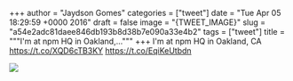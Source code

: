 
+++
author = "Jaydson Gomes"
categories = ["tweet"]
date = "Tue Apr 05 18:29:59 +0000 2016"
draft = false
image = "{TWEET_IMAGE}"
slug = "a54e2adc81daee846db193b8d38b7e090a33e4b2"
tags = ["tweet"]
title = """I'm at npm HQ in Oakland,..."""
+++
I'm at npm HQ in Oakland, CA https://t.co/XQD6cTB3KY https://t.co/EqiKeUtbdn

![](/images/tweet-media/717419026566234112-CfTIzbEW4AAc7Eh.jpg)